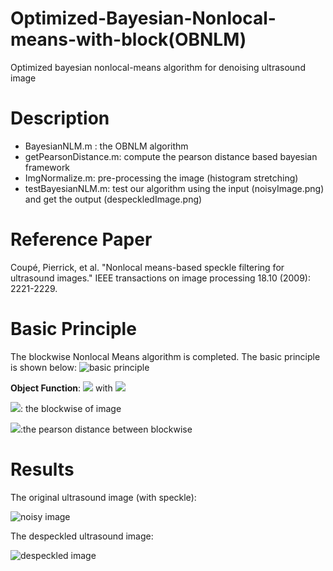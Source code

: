 # Optimized-Bayesian-Nonlocal-means-with-block(OBNLM)
Optimized bayesian nonlocal-means algorithm for denoising ultrasound image

# Description
- BayesianNLM.m : the OBNLM algorithm
- getPearsonDistance.m: compute the pearson distance based bayesian framework
- ImgNormalize.m: pre-processing the image (histogram stretching) 
- testBayesianNLM.m: test our algorithm using the input (noisyImage.png) and get the output (despeckledImage.png)

# Reference Paper
Coupé, Pierrick, et al. "Nonlocal means-based speckle filtering for ultrasound images." IEEE transactions on image processing 18.10 (2009): 2221-2229.

# Basic Principle
The blockwise Nonlocal Means algorithm is completed. The basic principle is shown below:
![basic principle](https://github.com/Xingorno/Figures/blob/master/NLM.png?raw=true)

**Object Function**: <img src="http://latex.codecogs.com/svg.latex?NL(u)(B_j) = \sum_{i\in\Delta_j}w(B_i,B_j)u(Bi)" border="0"/> 
with <img src="http://latex.codecogs.com/svg.latex? w(B_i,B_j)=\frac{1}{Z^j}e^{-\frac{dp(u(B_i),u(B_j))}{h^2}}" border="0"/>

<img src="http://latex.codecogs.com/svg.latex? B" border="0"/>: the blockwise of image

<img src="http://latex.codecogs.com/svg.latex? dp(u(B_i),u(B_j))" border="0"/>:the pearson distance between blockwise


# Results

The original ultrasound image (with speckle):

![noisy image](https://github.com/Xingorno/Optimized-Bayesian-Nonlocal-means-with-block-OBNLM-/blob/master/noisyImage.png?raw=true)

The despeckled ultrasound image:

![despeckled image](https://github.com/Xingorno/Optimized-Bayesian-Nonlocal-means-with-block-OBNLM-/blob/master/despeckledImage.png?raw=true)
